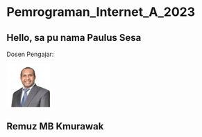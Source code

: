 # Pemrograman_Internet_A_2023
## Hello, sa pu nama Paulus Sesa

  Dosen Pengajar:


![](./Remuz.jpg)
## Remuz MB Kmurawak


